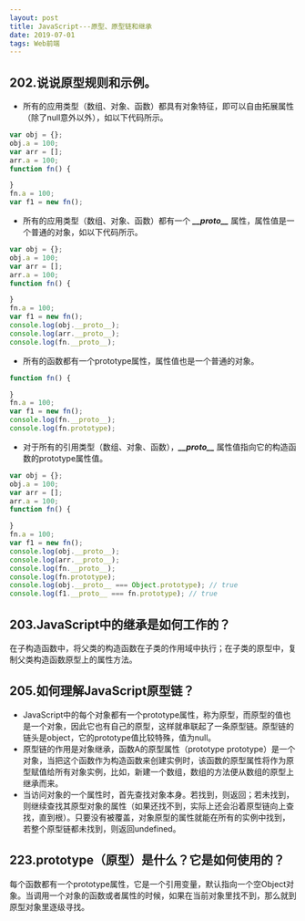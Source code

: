 ```yaml
---
layout: post
title: JavaScript---原型、原型链和继承
date: 2019-07-01
tags: Web前端
---
```


## 202.说说原型规则和示例。
- 所有的应用类型（数组、对象、函数）都具有对象特征，即可以自由拓展属性（除了null意外以外），如以下代码所示。

``` js
var obj = {};
obj.a = 100;
var arr = [];
arr.a = 100;
function fn() {

}
fn.a = 100;
var f1 = new fn();
```

- 所有的应用类型（数组、对象、函数）都有一个 ***\_\_proto\_\_*** 属性，属性值是一个普通的对象，如以下代码所示。

``` js
var obj = {};
obj.a = 100;
var arr = [];
arr.a = 100;
function fn() {

}
fn.a = 100;
var f1 = new fn();
console.log(obj.__proto__);
console.log(arr.__proto__);
console.log(fn.__proto__);
```

- 所有的函数都有一个prototype属性，属性值也是一个普通的对象。

``` js
function fn() {

}
fn.a = 100;
var f1 = new fn();
console.log(fn.__proto__);
console.log(fn.prototype);
```

- 对于所有的引用类型（数组、对象、函数），***\_\_proto\_\_*** 属性值指向它的构造函数的prototype属性值。

``` js
var obj = {};
obj.a = 100;
var arr = [];
arr.a = 100;
function fn() {

}
fn.a = 100;
var f1 = new fn();
console.log(obj.__proto__);
console.log(arr.__proto__);
console.log(fn.__proto__);
console.log(fn.prototype);
console.log(obj.__proto__ === Object.prototype); // true
console.log(f1.__proto__ === fn.prototype); // true
```

## 203.JavaScript中的继承是如何工作的？
在子构造函数中，将父类的构造函数在子类的作用域中执行；在子类的原型中，复制父类构造函数原型上的属性方法。

## 205.如何理解JavaScript原型链？
- JavaScript中的每个对象都有一个prototype属性，称为原型，而原型的值也是一个对象，因此它也有自己的原型，这样就串联起了一条原型链。原型链的链头是object，它的prototype值比较特殊，值为null。
- 原型链的作用是对象继承，函数A的原型属性（prototype prototype）是一个对象，当把这个函数作为构造函数来创建实例时，该函数的原型属性将作为原型赋值给所有对象实例，比如，新建一个数组，数组的方法便从数组的原型上继承而来。
- 当访问对象的一个属性时，首先查找对象本身。若找到，则返回；若未找到，则继续查找其原型对象的属性（如果还找不到，实际上还会沿着原型链向上查找，直到根）。只要没有被覆盖，对象原型的属性就能在所有的实例中找到，若整个原型链都未找到，则返回undefined。

## 223.prototype（原型）是什么？它是如何使用的？
每个函数都有一个prototype属性，它是一个引用变量，默认指向一个空Object对象。当调用一个对象的函数或者属性的时候，如果在当前对象里找不到，那么就到原型对象里逐级寻找。